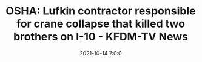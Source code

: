 ---
"title": "OSHA: Lufkin contractor responsible for crane collapse that killed two brothers on I-10 - KFDM-TV News"
"date": "2021-10-14 7:0:0"
"feed_name": "GOOGLENEWSCONSTRUCTION"
"feed_website": "https://news.google.com/search?q=construction%2Bincident&hl=en-US&gl=US&ceid=US:en"
"feed_rss": "https://news.google.com/rss/search?q=construction%2Bincident&hl=en-US&gl=US&ceid=US:en"
"link": "https://kfdm.com/news/local/osha-lufkin-contractor-responsible-for-crane-collapse-that-killed-two-brothers-on-i-10"
"source": "{'href': 'https://kfdm.com', 'title': 'KFDM-TV News'}"
"file": "_posts/2021-1-1-9900ea97bef0dbc348de0d1f2ebb152f45651d49.md"
"accident": "0"
"drilling": "0"
"dead": "0"
"injured": "0"
"arrested": "0"
"place": "unknown place"
"where": "unknown site"
"causes": "unknown"
"place_uri": "unknown place"
---